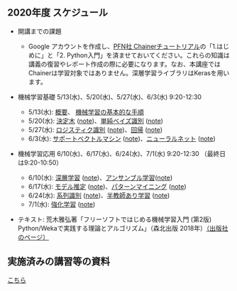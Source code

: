 ## 2020年度 スケジュール

- 開講までの課題
  - Google アカウントを作成し、<a href="https://tutorials.chainer.org/ja/tutorial.html">PFN社 Chainerチュートリアル</a>の「1.はじめに」と「2. Python入門」を済ませておいてください。これらの知識は講義の復習やレポート作成の際に必要になります。なお、本講座ではChainerは学習対象ではありません。深層学習ライブラリはKerasを用います。

- 機械学習基礎  5/13(水)、5/20(水)、5/27(水)、6/3(水) 9:20-12:30
  - 5/13(水): <a href="https://github.com/MasahiroAraki/MLCourse/blob/master/01_Introduction.ipynb">概要</a>、 <a href="https://github.com/MasahiroAraki/MLCourse/blob/master/02_MLflow.ipynb">機械学習の基本的な手順</a>
  - 5/20(水): <a href="https://github.com/MasahiroAraki/MLCourse/blob/master/slide/chap03.pdf">決定木</a> (<a href="https://github.com/MasahiroAraki/MLCourse/blob/master/03_decisionTree.ipynb">note</a>)、<a href="https://github.com/MasahiroAraki/MLCourse/blob/master/slide/chap04.pdf">単純ベイズ識別</a> (<a href="https://github.com/MasahiroAraki/MLCourse/blob/master/04_statistical.ipynb">note</a>)
  - 5/27(水): <a href="https://github.com/MasahiroAraki/MLCourse/blob/master/slide/chap05.pdf">ロジスティク識別</a> (<a href="https://github.com/MasahiroAraki/MLCourse/blob/master/05_generative-disciminative.ipynb">note</a>)、<a href="https://github.com/MasahiroAraki/MLCourse/blob/master/slide/chap06.pdf">回帰</a> (<a href="https://github.com/MasahiroAraki/MLCourse/blob/master/06_regression.ipynb">note</a>)
  - 6/3(水): <a href="https://github.com/MasahiroAraki/MLCourse/blob/master/slide/chap07.pdf">サポートベクトルマシン</a> (<a href="https://github.com/MasahiroAraki/MLCourse/blob/master/07_SVM.ipynb">note</a>)、<a href="https://github.com/MasahiroAraki/MLCourse/blob/master/slide/chap08.pdf">ニューラルネット</a> (<a href="https://github.com/MasahiroAraki/MLCourse/blob/master/08_nn.ipynb">note</a>)

- 機械学習応用  6/10(水)、6/17(水)、6/24(水)、7/1(水) 9:20-12:30 （最終日は9:20-10:50）
  - 6/10(水): <a href="https://github.com/MasahiroAraki/MLCourse/blob/master/slide/chap09.pdf">深層学習</a> (<a href="https://github.com/MasahiroAraki/MLCourse/blob/master/09_dnn.ipynb">note</a>)、<a href="https://github.com/MasahiroAraki/MLCourse/blob/master/slide/chap10.pdf">アンサンブル学習</a>(<a href="https://github.com/MasahiroAraki/MLCourse/blob/master/10_ensemble.ipynb">note</a>)
  - 6/17(水): <a href="https://github.com/MasahiroAraki/MLCourse/blob/master/slide/chap11.pdf">モデル推定<a> (<a href="https://github.com/MasahiroAraki/MLCourse/blob/master/11_model.ipynb">note</a>)、<a href="https://github.com/MasahiroAraki/MLCourse/blob/master/slide/chap12.pdf">パターンマイニング</a> (<a href="https://github.com/MasahiroAraki/MLCourse/blob/master/12_apriori.ipynb">note</a>)
  - 6/24(水): <a href="https://github.com/MasahiroAraki/MLCourse/blob/master/slide/chap13.pdf">系列識別</a> (<a href="https://github.com/MasahiroAraki/MLCourse/blob/master/13_struct.ipynb">note</a>)、<a href="https://github.com/MasahiroAraki/MLCourse/blob/master/slide/chap14.pdf">半教師あり学習</a> (<a href="https://github.com/MasahiroAraki/MLCourse/blob/master/14_semi.ipynb">note</a>)
  - 7/1(水): <a href="https://github.com/MasahiroAraki/MLCourse/blob/master/slide/chap15.pdf">強化学習</a> (<a href="https://github.com/MasahiroAraki/MLCourse/blob/master/15_reinforce.ipynb">note</a>)

- テキスト: 荒木雅弘著「フリーソフトではじめる機械学習入門 (第2版) Python/Wekaで実践する理論とアルゴリズム」（森北出版 2018年）<a href="https://www.morikita.co.jp/books/book/3274">（出版社のページ）</a>

## 実施済みの講習等の資料

<a href="https://github.com/MasahiroAraki/MLCourse/tree/master/archive">こちら</a>
